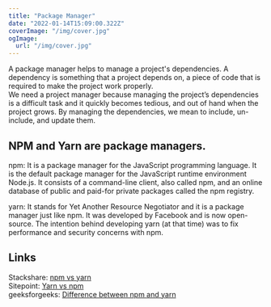 ```yaml
---
title: "Package Manager"
date: "2022-01-14T15:09:00.322Z"
coverImage: "/img/cover.jpg"
ogImage:
  url: "/img/cover.jpg"
---
```


A package manager helps to manage a project's dependencies. A dependency is something that a project depends on, a piece of code that is required to make the project work properly.  
We need a project manager because managing the project’s dependencies is a difficult task and it quickly becomes tedious, and out of hand when the project grows. By managing the dependencies, we mean to include, un-include, and update them.

## NPM and Yarn are package managers.

npm: It is a package manager for the JavaScript programming language. It is the default package manager for the JavaScript runtime environment Node.js. It consists of a command-line client, also called npm, and an online database of public and paid-for private packages called the npm registry.

yarn: It stands for Yet Another Resource Negotiator and it is a package manager just like npm. It was developed by Facebook and is now open-source. The intention behind developing yarn (at that time) was to fix performance and security concerns with npm.

## Links

Stackshare: [npm vs yarn](https://stackshare.io/stackups/npm-vs-yarn)  
Sitepoint: [Yarn vs npm](https://www.sitepoint.com/yarn-vs-npm/)  
geeksforgeeks: [Difference between npm and yarn](https://www.geeksforgeeks.org/difference-between-npm-and-yarn/)  
